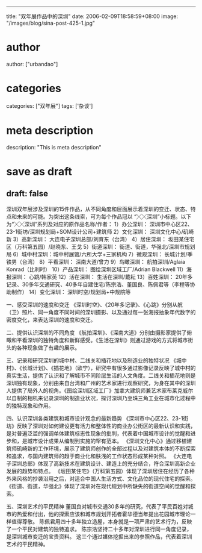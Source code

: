 
---
title: "双年展作品中的深圳"
date: 2006-02-09T18:58:59+08:00
image: "/images/blog/sina-post-425-1.jpg"
# author
author: ["urbandao"]
# categories
categories: ["双年展"]
tags: ['杂谈']
# meta description
description: "This is meta description"
# save as draft
draft: false
---

深圳双年展涉及深圳的15件作品，从不同角度和层面展示着深圳的变迁、状态、特点和未来的可能。为突出这条线索，可为每个作品冠以
“╳╳深圳”小标题。以下为“╳╳深圳”系列及对应的原作品名称/作者：
1）办公深圳： 深圳市中心区22、23-1街坊/深圳规划局+SOM设计公司+建筑师
2）文化深圳： 深圳文化中心/矶崎新
3）高新深圳： 大连电子深圳总部/刘育东（台湾）
4）居住深圳： 坂田某住宅区（万科第五园）/赵晓东、王戈
5）街道深圳： 街道、街道，华强北/深圳市规划局
6）城中村深圳：城中村展馆/六所大学+三家机构
7）微观深圳： 长城计划/季铁男（台湾）
8）平看深圳： 深南大道/曾力
9）鸟瞰深圳： 航拍深圳/Aglaia Konrad（比利时）
10）产品深圳： 图绘深圳区域工厂/Adrian Blackwell
11）海报深圳： 心跳/韩家英
12）活在深圳： 生活在深圳/戴耘
13）百姓深圳： 20年多记录、30多年交通研究、40多年自建住宅/陈宗浩、董国良、陈佩君等（李程等协助制作）
14）变化深圳： 深圳时空/规划局+中规院等

一、感受深圳的速度和变迁
《深圳时空》、《20年多记录》、《心跳》分别从航（卫）照片、同一角度不同时间的深圳摄影、以及通过每一张海报抽象年代数字的密度变化，来表达深圳的速度和变迁。

二、提供认识深圳的不同角度
《航拍深圳》、《深南大道》分别由摄影家提供了俯瞰和平看深圳的独特角度和新鲜感受。《生活在深圳》则通过游戏的方式将城市街头的各种现象做了有趣的展示。

三、记录和研究深圳的城中村、二线关和插花地以及制造业的独特状况
《城中村》、《长城计划》、《插花地》（欧宁），研究中有很多通过影像记录反映了城中村的真实生活，提供了认识和了解城市不同阶层生活的人文角度。二线关和插花地则是深圳独有现象，分别由来自台湾和广州的艺术家进行观察研究，为身在其中的深圳人提供了局外人的视角。《图绘深圳区域工厂》加拿大建筑师兼艺术家布莱克威尔以自制的相机来记录深圳的制造业状况，探讨深圳乃至珠三角工业在城市化过程中的独特现象和作用。

四、认识深圳各类建筑和城市设计观念的最新趋势
《深圳市中心区22、23-1街坊》反映了深圳对如何建设更有活力和整体性的商业办公街区的最新认识和实践，是对普遍泛滥的强调单体建筑标志性现象的批判，代表着中国城市设计的觉醒和进步和，是城市设计成果从编制到实施的罕有范本。
《深圳文化中心》通过移植建筑师矶崎新的工作环境，展示了建筑师创作的全部过程以及对建筑本体的不断探索和追求，与国内建筑师的趋于商业化和肤浅的工作状态形成某种对照。
《大连电子深圳总部》体现了高新技术在建筑设计、建造上的充分结合，符合深圳高新企业发展的趋势和特点。
《坂田某住宅》（万科第五园）体现了深圳居住在经历了各种外来风格的抄袭沿用之后，对适合中国人生活方式、文化品位的现代住宅的探索。
《街道、街道，华强北》体现了深圳对在现代规划中所缺失的街道空间的觉醒和探索。

五、深圳艺术的平民精神
董国良对城市交通30多年的研究，代表了平民百姓对城市的热爱和付出，他的探索应该和城市规划开拓者霍华德当年提出花园城市理论一样值得尊敬。
陈佩君用四十多年独立造屋，本身就是一项严肃的艺术行为，反映了一个平民对建筑的独特追求。
陈宗浩坚持二十多年对深圳进行同一角度记录，是深圳城市变迁的宝贵资料。
这三个通过媒体挖掘出来的参照作品，代表着深圳艺术的平民精神。
